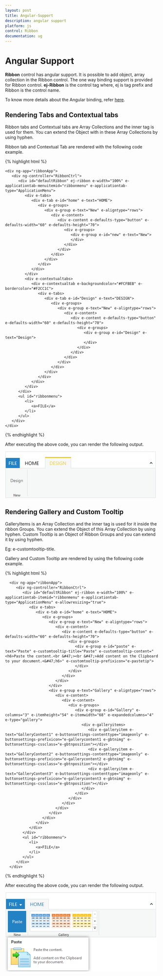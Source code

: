 ```yaml
---
layout: post
title: Angular-Support
description: angular support 
platform: js
control: Ribbon
documentation: ug
---
```


# Angular Support 

**Ribbon** control has angular support. It is possible to add object, array collection in the Ribbon control. The one way binding support is provided for Ribbon control. **ej-Ribbon** is the control tag where, ej is tag prefix and Ribbon is the control name.

To know more details about the Angular binding, refer [here](/js/angularjs).

## Rendering Tabs and Contextual tabs

Ribbon tabs and Contextual tabs are Array Collections and the inner tag is used for them. You can extend the Object with in these Array Collections by using hyphen. 

Ribbon tab and Contextual Tab are rendered with the following code example.

{% highlight html %}
 
    <div ng-app="ribbonApp">
       <div ng-controller="RibbonCtrl">
          <div id="defaultRibbon" ej-ribbon e-width="100%" e-applicationtab-menuitemid="ribbonmenu" e-applicationtab-type="ApplicationMenu">
             <div e-tabs>
                <div e-tab e-id="home" e-text="HOME">
                   <div e-groups>
                      <div e-group e-text="New" e-aligntype="rows">
                         <div e-content>
                            <div e-content e-defaults-type="button" e-defaults-width="60" e-defaults-height="70">
                               <div e-groups>
                                  <div e-group e-id="new" e-text="New">
                                  </div>
                               </div>
                            </div>
                         </div>
                      </div>
                   </div>
                </div>
             </div>
             <div e-contextualtabs>
                <div e-contextualtab e-backgroundcolor="#FCFBEB" e-bordercolor="#F2CC1C">
                   <div e-tabs>
                      <div e-tab e-id="Design" e-text="DESIGN">
                         <div e-groups>
                            <div e-group e-text="New" e-aligntype="rows">
                               <div e-content>
                                  <div e-content e-defaults-type="button" e-defaults-width="60" e-defaults-height="70">
                                     <div e-groups>
                                        <div e-group e-id="Design" e-text="Design">
                                        </div>
                                     </div>
                                  </div>
                               </div>
                            </div>
                         </div>
                      </div>
                   </div>
                </div>
             </div>
          </div>
          <ul id="ribbonmenu">
             <li>
                <a>FILE</a>
             </li>
          </ul>
       </div>
    </div>

{% endhighlight %}

After executing the above code, you can render the following output.

![](/js/Ribbon/Angular-Support_images/Angular-Support_img1.png)

## Rendering Gallery and Custom Tooltip

GalleryItems is an Array Collection and the inner tag is used for it inside the ribbon Groups. You can extend the Object of this Array Collection by using hyphen. Custom Tooltip is an Object of Ribbon Groups and you can extend it by using hyphen.

Eg: e-customtooltip-title.

Gallery and Custom Tooltip are rendered by using the following code example.

{% highlight html %}
   
      <div ng-app="ribbonApp">
         <div ng-controller="RibbonCtrl">
            <div id="defaultRibbon" ej-ribbon e-width="100%" e-applicationtab-itemid="ribbonmenu" e-applicationtab-type="ApplicationMenu" e-allowresizing="true">
               <div e-tabs>
                  <div e-tab e-id="home" e-text="HOME">
                     <div e-groups>
                        <div e-group e-text="New" e-aligntype="rows">
                           <div e-content>
                              <div e-content e-defaults-type="button" e-defaults-width="60" e-defaults-height="70">
                                 <div e-groups>
                                    <div e-group e-id="paste" e-text="Paste" e-customtooltip-title="Paste" e-customtooltip-content="<h6>Paste the content.<br &#47;><br &#47;>Add content on the Clipboard to your document.<&#47;h6>" e-customtooltip-prefixicon="e-pastetip">
                                    </div>
                                 </div>
                              </div>
                           </div>
                        </div>
                        <div e-group e-text="Gallery" e-aligntype="rows">
                           <div e-content>
                              <div e-content>
                                 <div e-groups>
                                    <div e-group e-id="Gallery" e-columns="3" e-itemheight="54" e-itemwidth="68" e-expandedcolumns="4" e-type="gallery">
                                       <div e-galleryitems>
                                          <div e-galleryitem e-text="GalleryContent1" e-buttonsettings-contenttype="imageonly" e-buttonsettings-prefixicon="e-gallerycontent1 e-gbtnimg" e-buttonsettings-cssclass="e-gbtnposition"></div>
                                          <div e-galleryitem e-text="GalleryContent2" e-buttonsettings-contenttype="imageonly" e-buttonsettings-prefixicon="e-gallerycontent2 e-gbtnimg" e-buttonsettings-cssclass="e-gbtnposition"></div>
                                          <div e-galleryitem e-text="GalleryContent3" e-buttonsettings-contenttype="imageonly" e-buttonsettings-prefixicon="e-gallerycontent3 e-gbtnimg" e-buttonsettings-cssclass="e-gbtnposition"></div>
                                       </div>
                                    </div>
                                 </div>
                              </div>
                           </div>
                        </div>
                     </div>
                  </div>
               </div>
            </div>
            <ul id="ribbonmenu">
               <li>
                  <a>FILE</a>
               </li>
            </ul>
         </div>
      </div>

{% endhighlight %}

After executing the above code, you can render the following output.

![](/js/Ribbon/Angular-Support_images/Angular-Support_img2.png)

